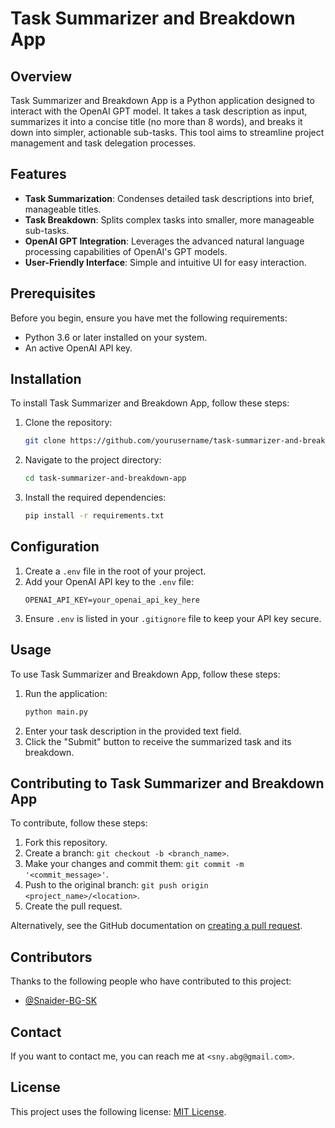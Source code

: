 
# Task Summarizer and Breakdown App

## Overview
Task Summarizer and Breakdown App is a Python application designed to interact with the OpenAI GPT model. It takes a task description as input, summarizes it into a concise title (no more than 8 words), and breaks it down into simpler, actionable sub-tasks. This tool aims to streamline project management and task delegation processes.

## Features
- **Task Summarization**: Condenses detailed task descriptions into brief, manageable titles.
- **Task Breakdown**: Splits complex tasks into smaller, more manageable sub-tasks.
- **OpenAI GPT Integration**: Leverages the advanced natural language processing capabilities of OpenAI's GPT models.
- **User-Friendly Interface**: Simple and intuitive UI for easy interaction.

## Prerequisites
Before you begin, ensure you have met the following requirements:
- Python 3.6 or later installed on your system.
- An active OpenAI API key.

## Installation
To install Task Summarizer and Breakdown App, follow these steps:

1. Clone the repository:
   ```bash
   git clone https://github.com/yourusername/task-summarizer-and-breakdown-app.git
   ```
2. Navigate to the project directory:
   ```bash
   cd task-summarizer-and-breakdown-app
   ```
3. Install the required dependencies:
   ```bash
   pip install -r requirements.txt
   ```

## Configuration
1. Create a `.env` file in the root of your project.
2. Add your OpenAI API key to the `.env` file:
   ```
   OPENAI_API_KEY=your_openai_api_key_here
   ```
3. Ensure `.env` is listed in your `.gitignore` file to keep your API key secure.

## Usage
To use Task Summarizer and Breakdown App, follow these steps:

1. Run the application:
   ```bash
   python main.py
   ```
2. Enter your task description in the provided text field.
3. Click the "Submit" button to receive the summarized task and its breakdown.

## Contributing to Task Summarizer and Breakdown App
To contribute, follow these steps:

1. Fork this repository.
2. Create a branch: `git checkout -b <branch_name>`.
3. Make your changes and commit them: `git commit -m '<commit_message>'`.
4. Push to the original branch: `git push origin <project_name>/<location>`.
5. Create the pull request.

Alternatively, see the GitHub documentation on [creating a pull request](https://docs.github.com/en/github/collaborating-with-issues-and-pull-requests/creating-a-pull-request).

## Contributors
Thanks to the following people who have contributed to this project:

- [@Snaider-BG-SK](https://github.com/Snaider-BG-SK)

## Contact
If you want to contact me, you can reach me at `<sny.abg@gmail.com>`.

## License
This project uses the following license: [MIT License](<link-to-license>).

